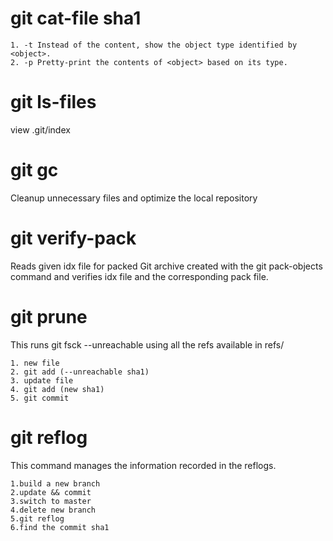 # git cat-file sha1
    1. -t Instead of the content, show the object type identified by <object>.
    2. -p Pretty-print the contents of <object> based on its type.

# git ls-files
view .git/index 

# git gc
 Cleanup unnecessary files and optimize the local repository

# git verify-pack
Reads given idx file for packed Git archive created with the git pack-objects command and verifies idx file and the corresponding pack file.

# git prune
This runs git fsck --unreachable using all the refs available in refs/

    1. new file
    2. git add (--unreachable sha1)
    3. update file
    4. git add (new sha1)
    5. git commit 

# git reflog
This command manages the information recorded in the reflogs.

    1.build a new branch
    2.update && commit
    3.switch to master
    4.delete new branch
    5.git reflog
    6.find the commit sha1